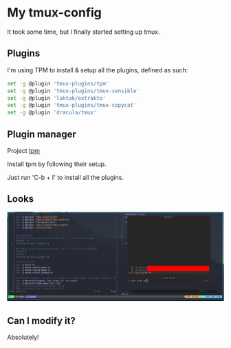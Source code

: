 # My tmux-config

It took some time, but I finally started setting up tmux.

## Plugins

I'm using TPM to install & setup all the plugins, defined as such:

```bash
set -g @plugin 'tmux-plugins/tpm'
set -g @plugin 'tmux-plugins/tmux-sensible'
set -g @plugin 'laktak/extrakto'
set -g @plugin 'tmux-plugins/tmux-copycat'
set -g @plugin 'dracula/tmux'

```
## Plugin manager

Project [tpm](https://github.com/tmux-plugins/tpm)

Install tpm by following their setup.

Just run 'C-b + I' to install all the plugins.

## Looks

![alt text](tmux.png "tmux")

## Can I modify it?

Absolutely!
